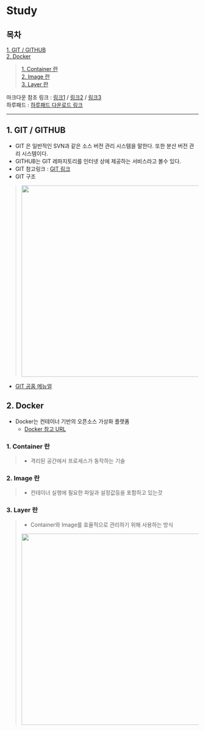 # Study  
## 목차  
[1. GIT / GITHUB](#1-git--github)  
[2. Docker](#2-docker)  
> [1. Container 란](#1-container-란)  
> [2. Image 란](#2-image-란)  
> [3. Layer 란](#3-layer-란)  


 마크다운 참조 링크 : [링크1](https://gist.github.com/ihoneymon/652be052a0727ad59601#23-%EB%AA%A9%EB%A1%9D) / [링크2](https://heropy.blog/2017/09/30/markdown/) / [링크3](https://wikidocs.net/1678#_1)  
 하루패드 : [하루패드 다운로드 링크](http://pad.haroopress.com/user.html)  

---

## 1. GIT / GITHUB
* GIT 은 일반적인 SVN과 같은 소스 버전 관리 시스템을 말한다. 또한 분산 버전 관리 시스템이다.  
* GITHUB는 GIT 레파지토리를 인터넷 상에 제공하는 서비스라고 볼수 있다.  
* GIT 참고링크 : [GIT 링크](https://www.slideshare.net/einsub/svn-git-17386752)  
* GIT 구조
> <img width="500" src="https://image.slidesharecdn.com/svngit-130319211210-phpapp02/95/svn-git-24-1024.jpg?cb=1374635099">  
* [GIT 공홈 메뉴얼](https://git-scm.com/book/ko/v2/%EC%8B%9C%EC%9E%91%ED%95%98%EA%B8%B0-%EB%B2%84%EC%A0%84-%EA%B4%80%EB%A6%AC%EB%9E%80%3F)  

## 2. Docker
* Docker는 컨테이너 기반의 오픈소스 가상화 플랫폼  
	- [Docker 참고 URL](https://subicura.com/2017/01/19/docker-guide-for-beginners-1.html)  

### 1. Container 란
> - 격리된 공간에서 프로세스가 동작하는 기술

### 2. Image 란
> - 컨테이너 실행에 필요한 파일과 설정값등을 포함하고 있는것

### 3. Layer 란
> - Container와 Image를 효율적으로 관리하기 위해 사용하는 방식
> <img width="500" src="https://subicura.com/assets/article_images/2017-01-19-docker-guide-for-beginners-1/image-layer.png">  

